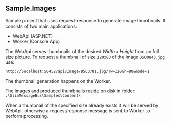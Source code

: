 ## Sample.Images

Sample project that uses request-response to generate image thumbnails. It consists of two main applications:
* WebApi (ASP.NET)
* Worker (Console App)

The WebApi serves thumbnails of the desired *Width x Height* from an full size picture. To request a thumbnail of size `120x80` of the image `DSC0843.jpg` use:

`http://localhost:50452/api/Image/DSC3781.jpg/?w=120&h=80&mode=1`

The thumbnail generation happens on the Worker.

The images and produced thumbnails reside on disk in folder: `.\SlimMessageBus\Samples\Content\`

When a thumbnail of the specified size already exists it will be served by WebApi, otherwise a request/response message is sent to Worker to perform processing.
